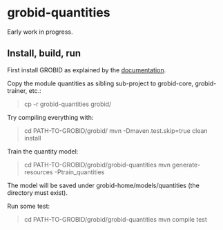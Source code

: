 # grobid-quantities

Early work in progress.

## Install, build, run

First install GROBID as explained by the [documentation](http://grobid.readthedocs.org).

Copy the module quantities as sibling sub-project to grobid-core, grobid-trainer, etc.:
> cp -r grobid-quantities grobid/

Try compiling everything with:
> cd PATH-TO-GROBID/grobid/
> mvn -Dmaven.test.skip=true clean install

Train the quantity model:
> cd PATH-TO-GROBID/grobid/grobid-quantities
> mvn generate-resources -Ptrain_quantities

The model will be saved under grobid-home/models/quantities (the directory must exist).

Run some test: 
> cd PATH-TO-GROBID/grobid/grobid-quantities
> mvn compile test

